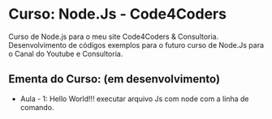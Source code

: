 # Curso: Node.Js - Code4Coders
 
Curso de Node.js para o meu site Code4Coders & Consultoria. Desenvolvimento de códigos exemplos para o futuro curso de Node.Js para o Canal do Youtube e Consultoria.


## Ementa do Curso: (em desenvolvimento)

- Aula - 1: Hello World!!! executar arquivo Js com node com a linha de comando.

